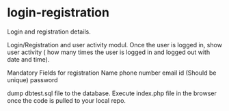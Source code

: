 # login-registration
Login and registration details.

Login/Registration and user activity modul.
Once the user is logged in, show user activity ( how many times the user is logged in and logged out with date and time).

Mandatory Fields for registration
Name
phone number 
email id (Should be unique)
password 

dump dbtest.sql file to the database.
Execute index.php file in the browser once the code is pulled to your local repo.
